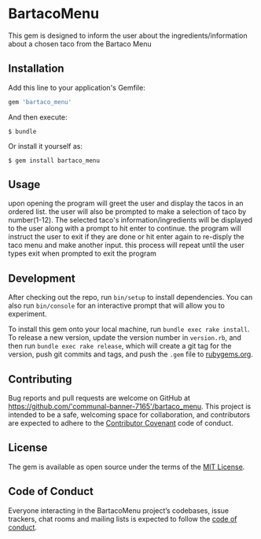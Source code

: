 # BartacoMenu

This gem is designed to inform the user about the ingredients/information about a chosen taco from the Bartaco Menu


## Installation

Add this line to your application's Gemfile:

```ruby
gem 'bartaco_menu'
```

And then execute:

    $ bundle

Or install it yourself as:

    $ gem install bartaco_menu

## Usage

upon opening the program will greet the user and display the tacos in an ordered list. the user will also be prompted to make a selection of taco by number(1-12). The selected taco's information/ingredients will be displayed to the user along with a prompt to hit enter to continue. the program will instruct the user to exit if they are done or hit enter again to re-disply the taco menu and make another input. this process will repeat until the user types exit when prompted to exit the program

## Development

After checking out the repo, run `bin/setup` to install dependencies. You can also run `bin/console` for an interactive prompt that will allow you to experiment.

To install this gem onto your local machine, run `bundle exec rake install`. To release a new version, update the version number in `version.rb`, and then run `bundle exec rake release`, which will create a git tag for the version, push git commits and tags, and push the `.gem` file to [rubygems.org](https://rubygems.org).

## Contributing

Bug reports and pull requests are welcome on GitHub at https://github.com/'communal-banner-7165'/bartaco_menu. This project is intended to be a safe, welcoming space for collaboration, and contributors are expected to adhere to the [Contributor Covenant](http://contributor-covenant.org) code of conduct.

## License

The gem is available as open source under the terms of the [MIT License](https://opensource.org/licenses/MIT).

## Code of Conduct

Everyone interacting in the BartacoMenu project’s codebases, issue trackers, chat rooms and mailing lists is expected to follow the [code of conduct](https://github.com/'communal-banner-7165'/bartaco_menu/blob/master/CODE_OF_CONDUCT.md).
